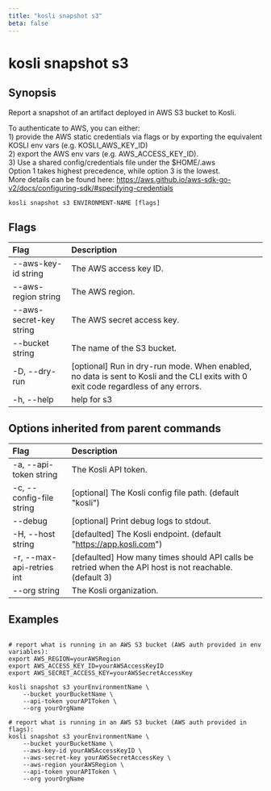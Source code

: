 ```yaml
---
title: "kosli snapshot s3"
beta: false
---
```


# kosli snapshot s3

## Synopsis

Report a snapshot of an artifact deployed in AWS S3 bucket to Kosli.

To authenticate to AWS, you can either:  
	1) provide the AWS static credentials via flags or by exporting the equivalent KOSLI env vars (e.g. KOSLI_AWS_KEY_ID)  
	2) export the AWS env vars (e.g. AWS_ACCESS_KEY_ID).  
	3) Use a shared config/credentials file under the $HOME/.aws  
Option 1 takes highest precedence, while option 3 is the lowest.  
More details can be found here: https://aws.github.io/aws-sdk-go-v2/docs/configuring-sdk/#specifying-credentials  
	

```shell
kosli snapshot s3 ENVIRONMENT-NAME [flags]
```

## Flags
| Flag | Description |
| :--- | :--- |
|        --aws-key-id string  |  The AWS access key ID.  |
|        --aws-region string  |  The AWS region.  |
|        --aws-secret-key string  |  The AWS secret access key.  |
|        --bucket string  |  The name of the S3 bucket.  |
|    -D, --dry-run  |  [optional] Run in dry-run mode. When enabled, no data is sent to Kosli and the CLI exits with 0 exit code regardless of any errors.  |
|    -h, --help  |  help for s3  |


## Options inherited from parent commands
| Flag | Description |
| :--- | :--- |
|    -a, --api-token string  |  The Kosli API token.  |
|    -c, --config-file string  |  [optional] The Kosli config file path. (default "kosli")  |
|        --debug  |  [optional] Print debug logs to stdout.  |
|    -H, --host string  |  [defaulted] The Kosli endpoint. (default "https://app.kosli.com")  |
|    -r, --max-api-retries int  |  [defaulted] How many times should API calls be retried when the API host is not reachable. (default 3)  |
|        --org string  |  The Kosli organization.  |


## Examples

```shell

# report what is running in an AWS S3 bucket (AWS auth provided in env variables):
export AWS_REGION=yourAWSRegion
export AWS_ACCESS_KEY_ID=yourAWSAccessKeyID
export AWS_SECRET_ACCESS_KEY=yourAWSSecretAccessKey

kosli snapshot s3 yourEnvironmentName \
	--bucket yourBucketName \
	--api-token yourAPIToken \
	--org yourOrgName

# report what is running in an AWS S3 bucket (AWS auth provided in flags):
kosli snapshot s3 yourEnvironmentName \
	--bucket yourBucketName \
	--aws-key-id yourAWSAccessKeyID \
	--aws-secret-key yourAWSSecretAccessKey \
	--aws-region yourAWSRegion \
	--api-token yourAPIToken \
	--org yourOrgName	

```

